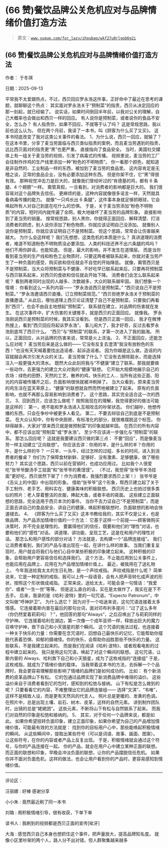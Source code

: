 # (66 赞)餐饮品牌公关危机应对与品牌情绪价值打造方法

> 原文：[`www.yuque.com/for_lazy/zhoubao/wkf27u0rlgob6g2i`](https://www.yuque.com/for_lazy/zhoubao/wkf27u0rlgob6g2i)

## (66 赞)餐饮品牌公关危机应对与品牌情绪价值打造方法

作者： 于冬琪

日期：2025-09-13

平常我不太爱跟热点，不过，西贝回应罗永浩这件事，正好命中了最近在思考的课题，就聊聊这个热点：
其实面对罗永浩关于“预制菜”的指责，西贝从决定回应的那一刻起，就已经输了。
说实话，如果时间倒回半年前，以我对公关的理解，自己大概率也会做出和西贝一样的回应。 有人说你是预制菜，或者说你的食品不安全，怎么办？
有人指责你，如果不回应，不就等于认了吗？ 这是常规思路，我以前也这么认为。 但在两个月前，我读了一本书，叫《顾客为什么买了又买》。
这本书彻底改变了我对这类公关事件的看法。 1、为什么说，西贝一回应，就输了？
在这本书里，分享了麦当劳面临与西贝类似指责的案例，而且麦当劳遇到的指责，远比西贝面对的指责更“黑”也更严重。 直接指向了食品安全。
当时，美国社交媒体上有一组关于麦当劳的视频，引发了病毒式的传播。 视频里说，麦当劳的工厂会往制作炸鸡的生产线里添加一种“粉色的不明物质”。
你一看那个颜色，就知道是非自然的、工业制品一样的东西，被加到了麦当劳的食品里。 这内容肯定是无稽之谈，正常的食品企业，没有必要添加这种东西。
但是你架不住，它“黑”得很有效。 那种视觉冲击力是巨大的，就像我们曾经听过的“肯德基的鸡，都有 6 条腿、4 个翅膀”一样。
甭管真假，一旦看到，对消费者的影响都是巨大的。 我们很容易对这个品牌失去信任。 更麻烦的是，这种内容就像很多谣言一样，天然就具备病毒传播的能力。
就像“一只鸡长出 6 条腿”，这件事本身就足够抓眼球，它会唤起所有人对自己到底在吃什么的恐惧。
于是，关于麦当劳添加“粉色不明物质”的内容，短时间内就传遍了全网，极大地破坏了麦当劳的品牌形象。 直接影响到了麦当劳的销量。
按常规思路，别人黑你，你就得正面回应、解释清楚、打消消费者的顾虑，别人说你添加了粉色物质，你就应该证明自己没添加。
就像别人说你是预制菜，你就应该证明自己不是预制菜。 但这个思路，常常会让伤害越来越大。 为什么会这样呢？ 我们先想想，这类危机的本质是什么？
真讲道理的消费者，难道不知道粉色不明物质没必要添加、人类的科技还养不出六条腿的鸡吗？ 他们不用你辟谣，也能知道。 但是，最大的影响，并不发生在道理层。
而是当你看到麦当劳的生产线和粉色工业物质时，只要这两者被联系起来，你就对麦当劳产生了一种负面的感受，购买欲和信任就会不自觉的开始降低。
就像，甭管西贝是不是预制菜，当大众将预制菜与不健康、不好吃早已联系起来后，只要再将预制菜与西贝联系起来，对西贝的食欲和信任就会开始下降。
消费者们会怎么联系起来呢？ 看到两者同时出现的人越多、次数越多，大众的联系越牢固。 我们想象一个情境： 你看到这么一系列内容—— “罗永浩说西贝是预制菜。”
“西贝说自己不是预制菜。” “罗永浩邀请西贝直播，订立预制菜规范。” “西贝拒绝罗永浩关于预制菜的直播邀请。”
从此后，哪怕道理上西贝论证清楚了自己不是预制菜，只要我们再看到“西贝”，也会不由自主地想起“预制菜”。 联系就在建立，对品牌的伤害就在发生。
在这次事件中，扩大伤害的关键推手，就是西贝的正面回应。 就像我。 罗永浩刚说西贝是预制菜的时候，我其实没看到。 但是西贝正面一回应，
我才在微博热搜上，看到“西贝回应将起诉罗永浩”。 事儿闹大了，我才好奇，反过去看罗永浩到底骂了西贝什么。
“西贝”与“预制菜”的联系，才第一次进入了我的脑海。 所以，正面回应，从对品牌的伤害来说，常常是火上浇油。 2、不正面回应，还能怎么应对呢？
麦当劳后来是这么做的—— 它没有反复去澄清“我没有放粉色的东西！”也没有天天喊着要找出造谣者、起诉造谣者。
因为你越是这么做，造谣的内容就越会再次引发大众的关注。 麦当劳做了什么？ 它没有去擦除脏水，而是选择注入一股更强大的清水。
既然大众此刻将我与“不健康”建立了联系，那我就要做一些动作，去更强力的建立大众对我的“健康”联想。
它开始大规模地展示自己的农场：绿色的田野，天然的工艺，散养的鸡，快乐的工人… 当所有这些正面、阳光的内容被传播开之后，负面影响很快就被冲刷掉了。
当大众看到，原来麦当劳的鸡生活在蓝天草原上，“健康”的联想就自然而然地被建立了起来。 原有的负面影响，也就不再那么容易影响到消费者了。
这个思路，其实完全适合这一次的西贝。 3、回到西贝，应该怎么做呢？ 按照我现在的理解，我觉得更好的做法可能是这样的：
第一，绝不能和罗永浩进入互相攻击的吵架状态。 你们越吵，他想传播的东西，只会在争吵中被更多人看见。 第二，不要去辩驳自己到底是不是预制菜。
在大众认知中，你有中央厨房，有标准化的部分，就很难摆脱这个标签。 你辩得越多，大家对“原来西贝就是做预制菜”的印象就越牢固。
在西贝的所有内容中，都不应该出现“预制菜”或“罗永浩”。 至少不应该进一步强化与“预制菜”的联系。 那怎么回应呢？ 这就是我要建议西贝做的第三点：
不要“回应”，而是像麦当劳一样主动建立“正向联想”。 你应该去讲：你用的羊，是什么样的羊？你用的牛，是什么样的牛？
一只羊、一头牛，经过怎样的过程、多长的时间，进入到消费者的餐桌？ 你们为了保障食材新鲜、足够好、没有激素、足够健康，做了哪些努力？
其实这个思路，西贝以前在营销时，也成功应用过。 比如我个人很爱吃“张爷爷酸汤手工挂面”和“张爷爷的黄馍馍”。
（不过，我觉得“张爷爷羊汤挂面”更好吃，西贝居然下架了！作为消费者，我强烈要求西贝上架！） 张爷爷是《舌尖上的中国》中出现的形象。
借助“张爷爷”这个形象，帮西贝建立起了关于手工制作、老手艺、用料实在、健康美味的积极联想。
西贝历史上也拍过很多类似的照片：老人穿着整洁的衣服，捧起大鱼，或者丰收的莜面。 这些建立正面联想的思路，完全适用于西贝本次的事件。
当你不去力证自己“不是预制菜”，而是正面去讲自己的食品安全、讲自己的健康，唤起积极联想时，负面联想的影响会快速褪去。 4、
《顾客为什么买了又买》这本书教给我的，其实不仅是公关，也是做品牌、为产品添加情绪价值的一个方法： 它基于这样一个前提——顾客做购买决策时，并不完全是理性的。
要赢得他们的信任，既要和他们的“理性”对话，也要和他们的“感性”对话。 讲道理、讲功能、呈现工艺，这是在和用户的理性对话。 那怎么和用户感性的部分对话？
方法就是，去构建一个“品牌连接组”。 我们让消费者看到，我们的产品与谁出现在一起，在讲什么样的故事。
当我们重复呈现时，用户就会将我们与他们心目中某些积极的印象建立起来。 这种积极的印象，会帮助用户更容易信任和选择我们。
这个方法，不止能应用到公关事件上，也能应用在品牌上、应用在为产品增加情绪价值上。 最近，被我用在了送礼物上。 今年我送给我太太的生日礼物，是一个声纹戒指。
声纹戒指是什么呢？ 简单说来，它是一种定制的戒指，我可以上传一段语音，会有人把声音转化成声波的形状，按照这个形状做成戒指。
正常来说，送给太太，可能会录一句情话：“我爱你”、或者“一生一世”等等。 但是这么直白的话，实在是太做作了，我实在是下不去手。
后来，我录的是《哈利·波特》里的一句咒语，“Expecto Patronum”，中文叫做“呼神护卫”。 为什么选它？
因为对于一个哈迷来说，这句咒语连接着太多情感。
它连接着斯内普在最后的那句台词，面对邓布利多提问：“过了这么多年（你仍然爱着莉莉吗）？”，他回答的那句“Always”，之后召唤出了与莉莉同样的守护神。
它连接着哈利在湖边，第一次像一个成年巫师一样，释放出巨大的魔力召唤守护神，救下自己和小天狼星的那个瞬间。
这个咒语的施法过程，也连接着一种关于快乐的力量：你需要在念咒语时，回想自己最快乐的记忆，它能帮助你摆脱代表着恐惧、抑郁的摄魂怪。你的快乐，会帮助你战胜那些不快乐的力量。
这些联系，不是我建立起来的。 而是我们在阅读《哈利·波特》、或者观看电影的过程中建立起来的。 我只是用这句咒语，唤起了对这个瞬间的联想。
这句咒语，让斯内普的 Always、哈利救下自己和小天狼星，成为了这枚戒指的“连接组” 于是，这枚戒指，就成为了情绪价值的载体。
当我带着这本书的方法，去拆解一个个品牌时，我会更容易理解那些影响了情绪的品牌们是如何成功的。 比如： 有个新消费的皮革品牌山下有松。
它的包通过品牌实现了新消费品牌中难得的溢价。 这些溢价来自于消费者看到它的包时，感知到的松弛与接纳。 山下有松是怎么做到的呢？
只要看看它的内容，不难整理出它的品牌连接组—— 选择“文淇”、“韦唯”，这样不是精致人设，而是更有天然风的代言人。 照片总是更暖的、发黄的色调。
在照片中，总是出现土壤、岩石、树木、皮革，这样的自然元素。 讲到制作团队时，出镜的总是“姥姥团”。 这些元素，不断将山下有松与自然联系了起来。
而我们对自然的印象是松弛和接纳的。 5、 其实，对于任何一个品牌来说，都是如此。
如果你希望扭转负面印象，建立正面印象，如果你希望为自己的产品增加情绪价值，可能最有效的方法就是： 找到你的目标用户心中，那些能唤起积极情绪的瞬间。
从这些瞬间中，提取出某些符号（可以是词语、故事、画面、图案）。 让这些符号，在你的内容或者产品上反复出现。
于是，积极情绪就会通过这个符号，与你的产品连接在一起。
你的产品，就会在用户心中建立某种正面的联想。而正面的联想和印象，早晚会冲淡负面的联想，让你的产品摆脱信任危机。
如果你并不面对负面危机，这样的做法，也会让用户看到你的产品时，更容易感知到情绪价值。

* * *

评论区：

汪丽娜 : 好棒 感谢分享

小小朱 : 竟然最近刷了同一本书

刘璐 : 用积极情绪引导，很有收获，下单下单

读书人 : 我刷到的视频都是西贝正面的宣传[呲牙]

大海 : 感觉西贝自己本身也想抓住这个事件，把声量放大，提高品牌知名度。 就像小区里吵架的两个人，路人分不出对错，但人群聚集越来越多